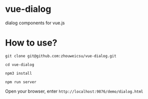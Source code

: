 # vue-dialog
dialog  components for vue.js

# How to use?
```
git clone git@github.com:zhouweicsu/vue-dialog.git

cd vue-dialog

npm3 install

npm run server
```

Open your browser, enter `http://localhost:9876/demo/dialog.html`
